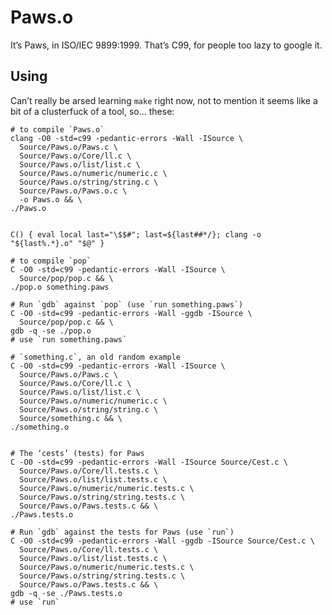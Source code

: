 Paws.o
======
It’s Paws, in ISO/IEC 9899:1999. That’s C99, for people too lazy to google it.

Using
-----
Can’t really be arsed learning `make` right now, not to mention it seems like
a bit of a clusterfuck of a tool, so… these:

    # to compile `Paws.o`
    clang -O0 -std=c99 -pedantic-errors -Wall -ISource \
      Source/Paws.o/Paws.c \
      Source/Paws.o/Core/ll.c \
      Source/Paws.o/list/list.c \
      Source/Paws.o/numeric/numeric.c \
      Source/Paws.o/string/string.c \
      Source/Paws.o/Paws.o.c \
      -o Paws.o && \
    ./Paws.o
    
    
    C() { eval local last="\$$#"; last=${last##*/}; clang -o "${last%.*}.o" "$@" }
    
    # to compile `pop`
    C -O0 -std=c99 -pedantic-errors -Wall -ISource \
      Source/pop/pop.c && \
    ./pop.o something.paws
    
    # Run `gdb` against `pop` (use `run something.paws`)
    C -O0 -std=c99 -pedantic-errors -Wall -ggdb -ISource \
      Source/pop/pop.c && \
    gdb -q -se ./pop.o
    # use `run something.paws`
    
    # `something.c`, an old random example
    C -O0 -std=c99 -pedantic-errors -Wall -ISource \
      Source/Paws.o/Paws.c \
      Source/Paws.o/Core/ll.c \
      Source/Paws.o/list/list.c \
      Source/Paws.o/numeric/numeric.c \
      Source/Paws.o/string/string.c \
      Source/something.c && \
    ./something.o
    
    
    # The ‘cests’ (tests) for Paws
    C -O0 -std=c99 -pedantic-errors -Wall -ISource Source/Cest.c \
      Source/Paws.o/Core/ll.tests.c \
      Source/Paws.o/list/list.tests.c \
      Source/Paws.o/numeric/numeric.tests.c \
      Source/Paws.o/string/string.tests.c \
      Source/Paws.o/Paws.tests.c && \
    ./Paws.tests.o
    
    # Run `gdb` against the tests for Paws (use `run`)
    C -O0 -std=c99 -pedantic-errors -Wall -ggdb -ISource Source/Cest.c \
      Source/Paws.o/Core/ll.tests.c \
      Source/Paws.o/list/list.tests.c \
      Source/Paws.o/numeric/numeric.tests.c \
      Source/Paws.o/string/string.tests.c \
      Source/Paws.o/Paws.tests.c && \
    gdb -q -se ./Paws.tests.o
    # use `run`
